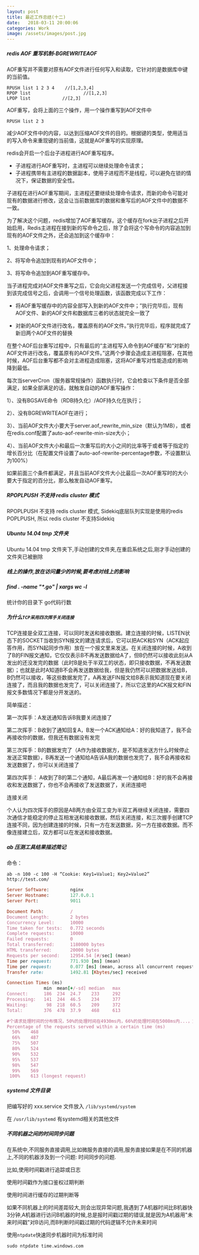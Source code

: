 ```yaml
---
layout: post
title: 最近工作总结(十二)
date:   2018-03-11 20:00:06
categories: Work
image: /assets/images/post.jpg
---
```


##### redis AOF 重写机制-BGREWRITEAOF
AOF重写并不需要对原有AOF文件进行任何写入和读取，它针对的是数据库中键的当前值。

```
RPUSH list 1 2 3 4    //[1,2,3,4]
RPOP list                    //[1,2,3]
LPOP list            //[2,3]
```

AOF重写，会将上面的三个操作，用一个操作重写到AOF文件中

```
RPUSH list 2 3
```

减少AOF文件中的内容，以达到压缩AOF文件的目的。根据键的类型，使用适当的写入命令来重现键的当前值，这就是AOF重写的实现原理。

redis会开启一个后台子进程进行AOF重写程序。

+ 子进程进行AOF重写时，主进程可以继续处理命令请求；
+ 子进程携带有主进程的数据副本，使用子进程而不是线程，可以避免在锁的情况下，保证数据的安全性。

子进程在进行AOF重写期间，主进程还要继续处理命令请求，而新的命令可能对现有的数据进行修改，这会让当前数据库的数据和重写后的AOF文件中的数据不一致。

为了解决这个问题，redis增加了AOF重写缓存。这个缓存在fork出子进程之后开始启用，Redis主进程在接到新的写命令之后，除了会将这个写命令的内容追加到现有的AOF文件之外，还会追加到这个缓存中：

1、处理命令请求；

2、将写命令追加到现有的AOF文件中；

3、将写命令追加到AOF重写缓存中。

当子进程完成对AOF文件重写之后，它会向父进程发送一个完成信号，父进程接到该完成信号之后，会调用一个信号处理函数，该函数完成以下工作：

+ 将AOF重写缓存中的内容全部写入到新的AOF文件中；”执行完毕后，现有AOF文件、新的AOF文件和数据库三者的状态就完全一致了

+ 对新的AOF文件进行改名，覆盖原有的AOF文件。”执行完毕后，程序就完成了新旧两个AOF文件的替换

在整个AOF后台重写过程中，只有最后的“主进程写入命令到AOF缓存”和“对新的AOF文件进行改名，覆盖原有的AOF文件。”这两个步骤会造成主进程阻塞，在其他时候，AOF后台重写都不会对主进程造成阻塞，这将AOF重写对性能造成的影响降到最低。

每次当serverCron（服务器常规操作）函数执行时，它会检查以下条件是否全部满足，如果全部满足的话，就触发自动的AOF重写操作：

1）、没有BGSAVE命令（RDB持久化）/AOF持久化在执行；

2）、没有BGREWRITEAOF在进行；

3）、当前AOF文件大小要大于server.aof_rewrite_min_size（默认为1MB），或者在redis.conf配置了auto-aof-rewrite-min-size大小；

4）、当前AOF文件大小和最后一次重写后的大小之间的比率等于或者等于指定的增长百分比（在配置文件设置了auto-aof-rewrite-percentage参数，不设置默认为100%）

如果前面三个条件都满足，并且当前AOF文件大小比最后一次AOF重写时的大小要大于指定的百分比，那么触发自动AOF重写。

##### RPOPLPUSH 不支持 redis cluster 模式

RPOPLPUSH 不支持 redis cluster 模式, Sidekiq底层队列实现是使用的redis POPLPUSH, 所以 redis cluster 不支持Sidekiq

##### Ubuntu 14.04 tmp 文件夹
Ubuntu 14.04 tmp 文件夹下,手动创建的文件夹,在重启系统之后,刚才手动创建的文件夹已被删除

##### 线上的操作,放在访问量少的时候,要考虑对线上的影响

##### find . -name "*.go" | xargs wc -l

统计你的目录下 go代码行数

##### 为什么`TCP采用四次挥手关闭连接`

TCP连接是全双工连接，可以同时发送和接收数据。建立连接的时候，LISTEN状态下的SOCKET当收到SYN报文的建连请求后，它可以把ACK和SYN（ACK起应答作用，而SYN起同步作用）放在一个报文里来发送。在关闭连接的时候，A收到了B的FIN报文通知，它仅仅表示B不再发送数据给A了，但B仍然可以接收此刻从A发出的还没发完的数据（此时B是处于半双工的状态，即只接收数据，不再发送数据）；也就是此时A知道B不会再发送数据给我，但是我仍然可以把数据发送给B，B仍然可以接收，等这些数据发完了，A再发送FIN报文给B表示我知道现在要关闭连接了，而且我的数据也发完了，可以关闭连接了，所以它这里的ACK报文和FIN报文多数情况下都是分开发送的。

简单描述：

第一次挥手：A发送通知告诉B我要关闭连接了

第二次挥手：B收到了通知回复A，B发一个ACK通知给A：好的我知道了，我不会再接收你的数据，但我还有数据没有发完

第三次挥手：B的数据发完了（A作为接收数据方，是不知道发送方什么时候停止发送正常数据），B再发送一个通知给A告诉A我的数据也发完了，我不会再接收和发送数据了，你可以关闭连接了

第四次挥手： A收到了B的第二个通知，A最后再发一个通知给B：好的我不会再接收和发送数据了，你也不会再接收了发送数据了，关闭连接吧

连接关闭

个人认为四次挥手的原因是AB两方由全双工变为半双工再继续关闭连接，需要四次通信才能稳定的停止互相发送和接收数据，然后关闭连接，和三次握手创建TCP连接不同，因为创建连接的时候，只有一方在发送数据，另一方在接收数据。而不像连接建立后，双方都可以在发送和接收数据。

##### ab 压测工具结果描述简记

命令：

```
ab -n 100 -c 100 -H “Cookie: Key1=Value1; Key2=Value2” http://test.com/
```

```ruby
Server Software:        nginx                                               #表示访问的是nginx服务器
Server Hostname:        127.0.0.1
Server Port:            9011

Document Path:          /
Document Length:        2 bytes                                            #http相应的内容长度
Concurrency Level:      10000                                              #并发请求数 -c的参数
Time taken for tests:   0.772 seconds                                      #整个测试持续时间
Complete requests:      10000                                              #完成的请求数
Failed requests:        0                                                  #失败的请求数
Total transferred:      1180000 bytes                                      #整个场景的网络传输量
HTML transferred:       20000 bytes                                        #整个场景HTML内容传输量
Requests per second:    12954.54 [#/sec] (mean)                            #1.吞吐率， 每秒请求数
Time per request:       771.930 [ms] (mean)                                #2.用户平均请求等待时间，相当于 LR 中的平均事务响应时间，后面括号中的 mean 表示这是一个平均值
Time per request:       0.077 [ms] (mean, across all concurrent requests)  #3.务器平均请求处理时间
Transfer rate:          1492.81 [Kbytes/sec] received                      #平均每秒网络上的流量，可以帮助排除是否存在网络流量过大导致响应时间延长的问题

Connection Times (ms)                                                     #网络上消耗的时间的分解
              min  mean[+/-sd] median   max
Connect:      186  234  24.7    233     292
Processing:   141  244  46.5    234     377
Waiting:       98  218  60.5    209     372
Total:        376  478  37.9    468     613

#个请求处理时间的分布情况，50%的处理时间在4930ms内，66%的处理时间在5008ms内...，重要的是看90%的处理时间
Percentage of the requests served within a certain time (ms)      
  50%    468
  66%    487
  75%    507
  80%    524
  90%    532
  95%    537
  98%    547
  99%    569
 100%    613 (longest request)

```

##### systemd 文件目录

把编写好的 xxx.service 文件放入 `/lib/systemd/system`

在 `/usr/lib/systemd` 有systemd相关的其他文件

##### 不同机器之间的时间同步问题

在系统中,不同服务直接调用,比如微服务直接的调用,服务直接如果是在不同的机器上,不同的机器涉及到一个问题: 时间同步的问题.

比如,使用时间戳进行追踪或日志

使用时间戳作为接口鉴权过期判断

使用时间进行缓存的过期判断等

如果不同机器上的时间差距较大,则会出现异常问题,我遇到了A机器时间比B机器快3分钟,A机器进行访问B机器的时候,总是报时间戳过期的错误,就是因为A机器用"未来时间戳"对B访问,而B判断时间戳过期的代码逻辑不允许未来时间

使用`ntpdate`快速同步机器时间为标准时间

```
sudo ntpdate time.windows.com
```

